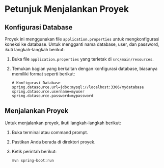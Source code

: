 # Petunjuk Menjalankan Proyek

## Konfigurasi Database

Proyek ini menggunakan file `application.properties` untuk mengkonfigurasi koneksi ke database. Untuk mengganti nama database, user, dan password, ikuti langkah-langkah berikut:

1. Buka file `application.properties` yang terletak di `src/main/resources`.
2. Temukan bagian yang berkaitan dengan konfigurasi database, biasanya memiliki format seperti berikut:

   ```properties
   # Konfigurasi Database
   spring.datasource.url=jdbc:mysql://localhost:3306/mydatabase
   spring.datasource.username=myuser
   spring.datasource.password=mypassword
   ```

## Menjalankan Proyek

Untuk menjalankan proyek, ikuti langkah-langkah berikut:

1. Buka terminal atau command prompt.
2. Pastikan Anda berada di direktori proyek.
3. Ketik perintah berikut:

   ```shell
   mvn spring-boot:run
   ```
